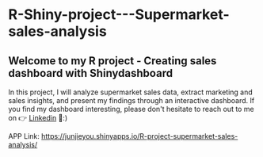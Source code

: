 # R-Shiny-project---Supermarket-sales-analysis
## Welcome to my R project - Creating sales dashboard with Shinydashboard 

In this project, I will analyze supermarket sales data, extract marketing and sales insights, and present my findings through an interactive dashboard. If you find my dashboard interesting, please don't hesitate to reach out to me on 👉 <a href="https://www.linkedin.com/in/junjieyou/" target="_blank">Linkedin</a> 🤝:)

APP Link: https://junjieyou.shinyapps.io/R-project-supermarket-sales-analysis/
